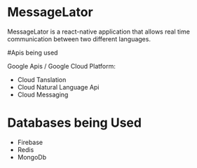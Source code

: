 # MessageLator
MessageLator is a react-native application that allows real time communication between two different languages.

#Apis being used

Google Apis / Google Cloud Platform:
- Cloud Tanslation 
- Cloud Natural Language Api
- Cloud Messaging


# Databases being Used

- Firebase
- Redis
- MongoDb


